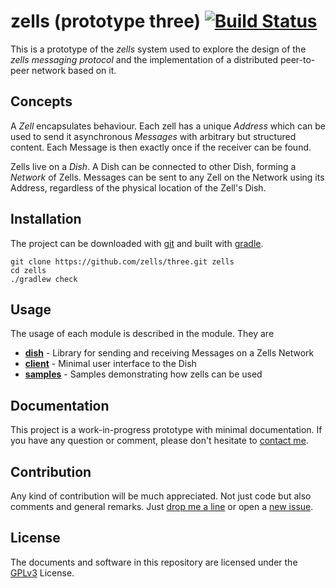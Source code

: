# zells (prototype three) [![Build Status](https://travis-ci.org/zells/three.svg?branch=master)](https://travis-ci.org/zells/three)

This is a prototype of the *zells* system used to explore the design of the *zells messaging protocol* and the implementation of a distributed peer-to-peer network based on it.


## Concepts

A *Zell* encapsulates behaviour. Each zell has a unique *Address* which can be used to send it asynchronous *Messages* with arbitrary but structured content. Each Message is then exactly once if the receiver can be found.

Zells live on a *Dish*. A Dish can be connected to other Dish, forming a *Network* of Zells. Messages can be sent to any Zell on the Network using its Address, regardless of the physical location of the Zell's Dish.


## Installation

The project can be downloaded with [git] and built with [gradle].

    git clone https://github.com/zells/three.git zells
    cd zells
    ./gradlew check

[git]: https://git-scm.com
[gradle]: https://gradle.org/


## Usage

The usage of each module is described in the module. They are

- **[dish]** - Library for sending and receiving Messages on a Zells Network
- **[client]** - Minimal user interface to the Dish
- **[samples]** - Samples demonstrating how zells can be used

[dish]: https://github.com/zells/interface/tree/master/dish
[client]: https://github.com/zells/interface/tree/master/client
[samples]: https://github.com/zells/interface/tree/master/samples


## Documentation ##

This project is a work-in-progress prototype with minimal documentation. If you have any question or comment, please don't hesitate to [contact me].

[contact me]: http://rtens.org/#contact


## Contribution ##

Any kind of contribution will be much appreciated. Not just code but also comments and general remarks. Just [drop me a line][contact me] or open a [new issue].

[new issue]: https://github.com/zells/qi/issues/new


## License

The documents and software in this repository are licensed under the [GPLv3] License.

[GPLv3]: http://www.gnu.org/licenses/gpl-3.0.html
